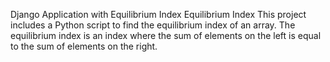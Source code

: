  Django Application with Equilibrium Index
 Equilibrium Index
This project includes a Python script to find the equilibrium index of an array. The equilibrium index is an index where the sum of elements on the left is equal to the sum of elements on the right.
